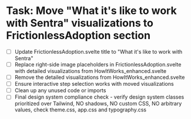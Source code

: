 # Task: Move "What it's like to work with Sentra" visualizations to FrictionlessAdoption section

- [ ] Update FrictionlessAdoption.svelte title to "What it's like to work with Sentra"
- [ ] Replace right-side image placeholders in FrictionlessAdoption.svelte with detailed visualizations from HowItWorks_enhanced.svelte
- [ ] Remove the detailed visualizations from HowItWorks_enhanced.svelte
- [ ] Ensure interactive step selection works with moved visualizations
- [ ] Clean up any unused code or imports
- [ ] Final design system compliance check - verify design system classes prioritized over Tailwind, NO shadows, NO custom CSS, NO arbitrary values, check theme.css, app.css and typography.css
